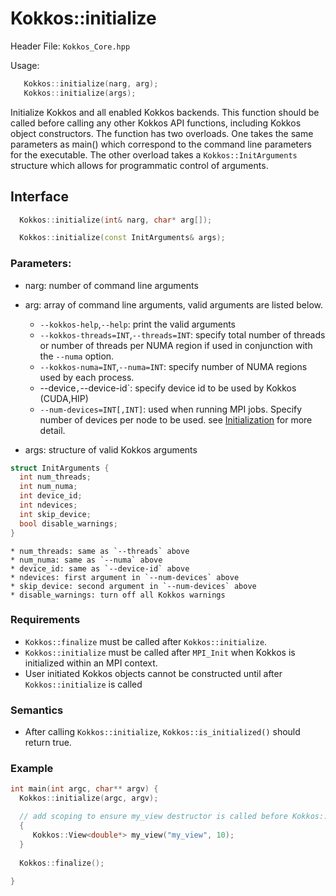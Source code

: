 # Kokkos::initialize

Header File: `Kokkos_Core.hpp`

Usage: 
```c++
   Kokkos::initialize(narg, arg);
   Kokkos::initialize(args);
```

Initialize Kokkos and all enabled Kokkos backends.
This function should be called before calling any other Kokkos API functions,
including Kokkos object constructors.  The function has two overloads.  One takes the same parameters as main() which correspond to the command line parameters for the executable.  The other overload takes a `Kokkos::InitArguments` structure which allows for programmatic control of arguments.

## Interface

```cpp
  Kokkos::initialize(int& narg, char* arg[]);
```

```cpp
  Kokkos::initialize(const InitArguments& args);
```

### Parameters:

  * narg:  number of command line arguments
  * arg: array of command line arguments, valid arguments are listed below.

     * `--kokkos-help`,`--help`: print the valid arguments
     * `--kokkos-threads=INT`,`--threads=INT`: specify total number of threads or number of threads per NUMA region if used in conjunction with the `--numa` option.
     * `--kokkos-numa=INT`,`--numa=INT`: specify number of NUMA regions used by each process. 
     * --device`,`--device-id`: specify device id to be used by Kokkos (CUDA,HIP) 
     * `--num-devices=INT[,INT]`: used when running MPI jobs. Specify number of devices per node to be used. see [Initialization](Initialization) for more detail.

  * args: structure of valid Kokkos arguments

```cpp
struct InitArguments {
  int num_threads;
  int num_numa;
  int device_id;
  int ndevices;
  int skip_device;
  bool disable_warnings;
}
```

    * num_threads: same as `--threads` above
    * num_numa: same as `--numa` above 
    * device_id: same as `--device-id` above
    * ndevices: first argument in `--num-devices` above
    * skip_device: second argument in `--num-devices` above
    * disable_warnings: turn off all Kokkos warnings 

### Requirements

  * `Kokkos::finalize` must be called after `Kokkos::initialize`.
  * `Kokkos::initialize` must be called after `MPI_Init` when Kokkos is initialized within an MPI context.
  * User initiated Kokkos objects cannot be constructed until after `Kokkos::initialize` is called

### Semantics

  * After calling `Kokkos::initialize`, `Kokkos::is_initialized()` should return true.

### Example

```c++
int main(int argc, char** argv) {
  Kokkos::initialize(argc, argv);

  // add scoping to ensure my_view destructor is called before Kokkos::finalize  
  {
     Kokkos::View<double*> my_view("my_view", 10);
  }
 
  Kokkos::finalize();
  
}
```